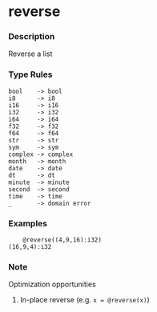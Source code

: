 # reverse

### Description

Reverse a list

### Type Rules

```no-highlight
bool    -> bool
i8      -> i8
i16     -> i16
i32     -> i32
i64     -> i64
f32     -> f32
f64     -> f64
str     -> str
sym     -> sym
complex -> complex
month   -> month
date    -> date
dt      -> dt
minute  -> minute
second  -> second
time    -> time
_       -> domain error
```

### Examples

```no-highlight
    @reverse((4,9,16):i32)
(16,9,4):i32
```

### Note

Optimization opportunities

1. In-place reverse (e.g. `x = @reverse(x)`)

